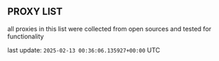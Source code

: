 ## PROXY LIST

all proxies in this list were collected from open sources and tested for functionality

last update: `2025-02-13 00:36:06.135927+00:00` UTC